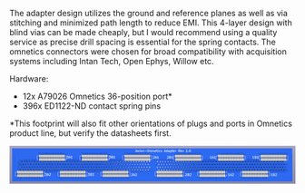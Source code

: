 The adapter design utilizes the ground and reference planes as well as via stitching and minimized path length to reduce EMI. This 4-layer design with blind vias can be made cheaply, but I would recommend using a quality service as precise drill spacing is essential for the spring contacts. The omnetics connectors were chosen for broad compatibility with acquisition systems including Intan Tech, Open Ephys, Willow etc.

Hardware:
* 12x A79026 Omnetics 36-position port*
* 396x ED1122-ND contact spring pins

*This footprint will also fit other orientations of plugs and ports in Omnetics product line, but verify the datasheets first.

<p align="left">
  <img src="render.png" width="1050" title="AxionAdapter PCB Rendering">
</p>

